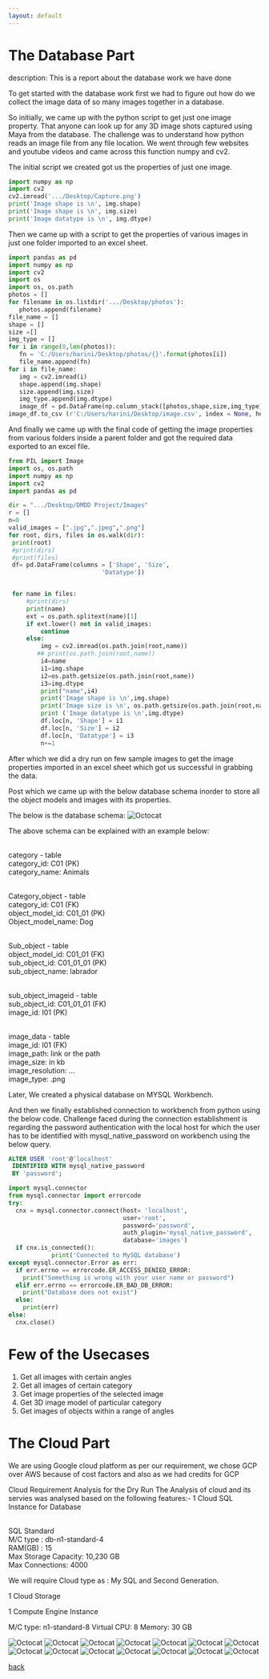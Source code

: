 ```yaml
---
layout: default
---
```


# The Database Part

description: This is a report about the database work we have done


To get started with the database work first we had to figure out how do we collect the image data of so many images together in a database.


So initially, we came up with the python script to get just one image property. That anyone can look up for any 3D image shots captured using Maya from the database.
The challenge was to understand how python reads an image file from any file location. We went through few websites and youtube videos and came across this function numpy and cv2. 

The initial script we created got us the properties of just one image.

```python
import numpy as np 
import cv2
cv2.imread('.../Desktop/Capture.png')
print('Image shape is \n', img.shape)
print('Image shape is \n', img.size)
print('Image datatype is \n', img.dtype)
```

Then we came up with a script to get the properties of various images in just one folder imported to an excel sheet.


```python
import pandas as pd
import numpy as np
import cv2
import os
import os, os.path
photos = []
for filename in os.listdir('.../Desktop/photos'):
   photos.append(filename)
file_name = []
shape = []
size =[]
img_type = []
for i in range(0,len(photos)):
   fn = 'C:/Users/harini/Desktop/photos/{}'.format(photos[i])
   file_name.append(fn)
for i in file_name:
   img = cv2.imread(i)
   shape.append(img.shape)
   size.append(img.size)
   img_type.append(img.dtype)
   image_df = pd.DataFrame(np.column_stack([photos,shape,size,img_type]),                              columns=     ['file_name','shape_1','shape_2','shape_3','size','type'])
image_df.to_csv (r'C:/Users/harini/Desktop/image.csv', index = None, header=True)

```

And finally we came up with the final code of getting the image properties from various folders inside a parent folder and got the required data exported to an excel file.


```python
from PIL import Image
import os, os.path
import numpy as np
import cv2
import pandas as pd

dir = ".../Desktop/DMDD Project/Images"
r = []
n=0
valid_images = [".jpg",".jpeg",".png"]
for root, dirs, files in os.walk(dir):
 print(root)
 #print(dirs)
 #print(files)
 df= pd.DataFrame(columns = ['Shape', 'Size',
                          'Datatype'])


 for name in files:
     #print(dirs)
     print(name)
     ext = os.path.splitext(name)[1]
     if ext.lower() not in valid_images:
         continue
     else:
         img = cv2.imread(os.path.join(root,name))
        ## print(os.path.join(root,name))
         i4=name
         i1=img.shape
         i2=os.path.getsize(os.path.join(root,name))
         i3=img.dtype
         print("name",i4)
         print('Image shape is \n',img.shape)
         print('Image size is \n', os.path.getsize(os.path.join(root,name)))
         print ('Image datatype is \n',img.dtype)
         df.loc[n, 'Shape'] = i1
         df.loc[n, 'Size'] = i2
         df.loc[n, 'Datatype'] = i3
         n+=1

```


After which we did a dry run on few sample images to get the image properties imported in an excel sheet which got us successful in grabbing the data.

Post which we came up with the below database schema inorder to store all the object models and images with its properties.

The below is the database schema:
![Octocat](https://raw.githubusercontent.com/Preethamalladu/DMDD-Presentation/master/hiii.png)

The above schema can be explained with an example below:


<br> category - table 
<br> category_id: C01 (PK) 
<br> category_name: Animals 


<br> Category_object - table
<br> category_id: C01 (FK)
<br> object_model_id: C01_01 (PK)
<br> Object_model_name: Dog


<br> Sub_object - table
<br> object_model_id: C01_01 (FK)
<br> sub_object_id: C01_01_01 (PK)
<br> sub_object_name: labrador


<br> sub_object_imageid - table
<br> sub_object_id: C01_01_01 (FK)
<br> image_id: I01 (PK)


<br> image_data - table
<br> image_id: I01 (FK)
<br> image_path: link or the path
<br> image_size: in kb
<br> image_resolution: ...
<br> image_type: .png


Later, We created a physical database on MYSQL Workbench.

And then we finally established connection to workbench from python using the below code.
Challenge faced during the connection establishment is regarding the password authentication with the local host for which the user has to be identified with mysql_native_password on workbench using the below query.

```sql
ALTER USER 'root'@'localhost'
 IDENTIFIED WITH mysql_native_password
 BY 'password';
```

```python
import mysql.connector
from mysql.connector import errorcode
try:
  cnx = mysql.connector.connect(host= 'localhost',
                                user='root',
                                password='password',
                                auth_plugin='mysql_native_password',
                                database='images')
  if cnx.is_connected():
            print('Connected to MySQL database')
except mysql.connector.Error as err:
  if err.errno == errorcode.ER_ACCESS_DENIED_ERROR:
    print("Something is wrong with your user name or password")
  elif err.errno == errorcode.ER_BAD_DB_ERROR:
    print("Database does not exist")
  else:
    print(err)
else:
  cnx.close()

```

# Few of the Usecases

1. Get all images with certain angles
2. Get all images of certain category
3. Get image properties of the selected image
4. Get 3D image model of particular category
5. Get images of objects within a range of angles

# The Cloud Part

We are using Google cloud platform as per our requirement, we chose GCP over AWS because of cost factors and also as we had credits for GCP

Cloud  Requirement Analysis for the Dry Run
The Analysis of cloud and its servies was analysed based on the following features:- 
1 Cloud SQL Instance for Database
 
<br> SQL Standard 
<br> M/C type : db-n1-standard-4
<br> RAM(GB) : 15
<br> Max Storage Capacity: 10,230 GB
<br> Max Connections: 4000
 
We will require Cloud type as : My SQL and Second Generation.
 
1 Cloud Storage
 
1 Compute Engine Instance
 
M/C type: n1-standard-8
Virtual CPU: 8
Memory: 30 GB

![Octocat](https://raw.githubusercontent.com/Preethamalladu/DMDD-Presentation/master/image1.png)
![Octocat](https://raw.githubusercontent.com/Preethamalladu/DMDD-Presentation/master/image2.png)
![Octocat](https://raw.githubusercontent.com/Preethamalladu/DMDD-Presentation/master/image3.png)
![Octocat](https://raw.githubusercontent.com/Preethamalladu/DMDD-Presentation/master/image4.png)
![Octocat](https://raw.githubusercontent.com/Preethamalladu/DMDD-Presentation/master/image5.png)
![Octocat](https://raw.githubusercontent.com/Preethamalladu/DMDD-Presentation/master/image6.png)
![Octocat](https://raw.githubusercontent.com/Preethamalladu/DMDD-Presentation/master/image7.png)
![Octocat](https://raw.githubusercontent.com/Preethamalladu/DMDD-Presentation/master/image8.png)
![Octocat](https://raw.githubusercontent.com/Preethamalladu/DMDD-Presentation/master/image9.png)
![Octocat](https://raw.githubusercontent.com/Preethamalladu/DMDD-Presentation/master/image10.png)
![Octocat](https://raw.githubusercontent.com/Preethamalladu/DMDD-Presentation/master/image11.png)
![Octocat](https://raw.githubusercontent.com/Preethamalladu/DMDD-Presentation/master/image12.png)
![Octocat](https://raw.githubusercontent.com/Preethamalladu/DMDD-Presentation/master/image13.png)
![Octocat](https://raw.githubusercontent.com/Preethamalladu/DMDD-Presentation/master/image14.png)



[back](./)
